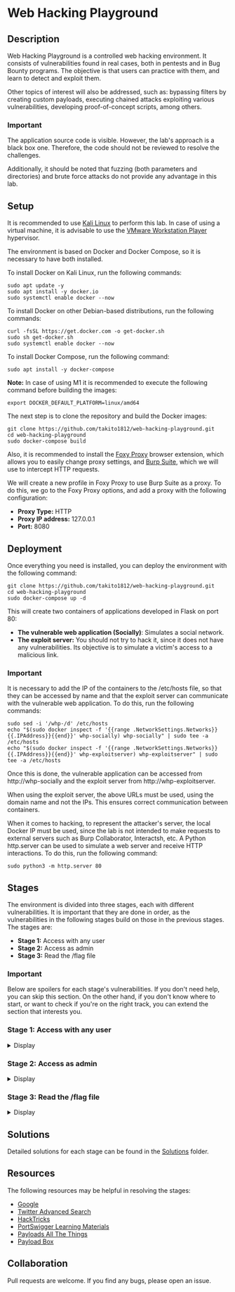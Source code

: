 # Web Hacking Playground

## Description

Web Hacking Playground is a controlled web hacking environment. It consists of vulnerabilities found in real cases, both in pentests and in Bug Bounty programs. The objective is that users can practice with them, and learn to detect and exploit them.

Other topics of interest will also be addressed, such as: bypassing filters by creating custom payloads, executing chained attacks exploiting various vulnerabilities, developing proof-of-concept scripts, among others.

### Important

The application source code is visible. However, the lab's approach is a black box one. Therefore, the code should not be reviewed to resolve the challenges.

Additionally, it should be noted that fuzzing (both parameters and directories) and brute force attacks do not provide any advantage in this lab.

## Setup

It is recommended to use [Kali Linux](https://www.kali.org/get-kali/) to perform this lab. In case of using a virtual machine, it is advisable to use the [VMware Workstation Player](https://www.vmware.com/products/workstation-player/workstation-player-evaluation.html) hypervisor.

The environment is based on Docker and Docker Compose, so it is necessary to have both installed.

To install Docker on Kali Linux, run the following commands:

    sudo apt update -y
    sudo apt install -y docker.io
    sudo systemctl enable docker --now

To install Docker on other Debian-based distributions, run the following commands:

    curl -fsSL https://get.docker.com -o get-docker.sh
    sudo sh get-docker.sh
    sudo systemctl enable docker --now

To install Docker Compose, run the following command:

    sudo apt install -y docker-compose

**Note:** In case of using M1 it is recommended to execute the following command before building the images:

    export DOCKER_DEFAULT_PLATFORM=linux/amd64

The next step is to clone the repository and build the Docker images:

    git clone https://github.com/takito1812/web-hacking-playground.git
    cd web-hacking-playground
    sudo docker-compose build

Also, it is recommended to install the [Foxy Proxy](https://addons.mozilla.org/en-US/firefox/addon/foxyproxy-standard/) browser extension, which allows you to easily change proxy settings, and [Burp Suite](https://portswigger.net/burp/communitydownload), which we will use to intercept HTTP requests.

We will create a new profile in Foxy Proxy to use Burp Suite as a proxy. To do this, we go to the Foxy Proxy options, and add a proxy with the following configuration:

* **Proxy Type:** HTTP
* **Proxy IP address:** 127.0.0.1
* **Port:** 8080

## Deployment

Once everything you need is installed, you can deploy the environment with the following command:

    git clone https://github.com/takito1812/web-hacking-playground.git
    cd web-hacking-playground
    sudo docker-compose up -d

This will create two containers of applications developed in Flask on port 80:

* **The vulnerable web application (Socially)**: Simulates a social network.
* **The exploit server:** You should not try to hack it, since it does not have any vulnerabilities. Its objective is to simulate a victim's access to a malicious link.

### Important

It is necessary to add the IP of the containers to the /etc/hosts file, so that they can be accessed by name and that the exploit server can communicate with the vulnerable web application. To do this, run the following commands:

    sudo sed -i '/whp-/d' /etc/hosts
    echo "$(sudo docker inspect -f '{{range .NetworkSettings.Networks}}{{.IPAddress}}{{end}}' whp-socially) whp-socially" | sudo tee -a /etc/hosts
    echo "$(sudo docker inspect -f '{{range .NetworkSettings.Networks}}{{.IPAddress}}{{end}}' whp-exploitserver) whp-exploitserver" | sudo tee -a /etc/hosts

Once this is done, the vulnerable application can be accessed from http://whp-socially and the exploit server from http://whp-exploitserver.

When using the exploit server, the above URLs must be used, using the domain name and not the IPs. This ensures correct communication between containers.

When it comes to hacking, to represent the attacker's server, the local Docker IP must be used, since the lab is not intended to make requests to external servers such as Burp Collaborator, Interactsh, etc. A Python http.server can be used to simulate a web server and receive HTTP interactions. To do this, run the following command:

    sudo python3 -m http.server 80

## Stages

The environment is divided into three stages, each with different vulnerabilities. It is important that they are done in order, as the vulnerabilities in the following stages build on those in the previous stages. The stages are:

* **Stage 1:** Access with any user
* **Stage 2:** Access as admin
* **Stage 3:** Read the /flag file

### Important

Below are spoilers for each stage's vulnerabilities. If you don't need help, you can skip this section. On the other hand, if you don't know where to start, or want to check if you're on the right track, you can extend the section that interests you.

### Stage 1: Access with any user

<details>
<summary>Display</summary>

At this stage, a specific user's session can be stolen through Cross-Site Scripting (XSS), which allows JavaScript code to be executed. To do this, the victim must be able to access a URL in the user's context, this behavior can be simulated with the exploit server.

The hints to solve this stage are:

* Are there any striking posts on the home page?
* You have to chain two vulnerabilities to steal the session. XSS is achieved by exploiting an Open Redirect vulnerability, where the victim is redirected to an external URL.
* The Open Redirect has some security restrictions. You have to find how to get around them. Analyze which strings are not allowed in the URL.
* Cookies are not the only place where session information is stored. Reviewing the source code of the JavaScript files included in the application can help clear up doubts.

</details>

### Stage 2: Access as admin

<details>
<summary>Display</summary>

At this stage, a token can be generated that allows access as admin. This is a typical JSON Web Token (JWT) attack, in which the token payload can be modified to escalate privileges.

The hint to solve this stage is that there is an endpoint that, given a JWT, returns a valid session cookie.

</details>

### Stage 3: Read the /flag file

<details>
<summary>Display</summary>

At this stage, the /flag file can be read through a Server Site Template Injection (SSTI) vulnerability. To do this, you must get the application to run Python code on the server. It is possible to execute system commands on the server.

The hints to solve this stage are:

* Vulnerable functionality is protected by two-factor authentication. Therefore, before exploiting the SSTI, a way to bypass the OTP code request must be found. There are times when the application trusts the requests that are made from the same server and the HTTP headers play an important role in this situation.
* The SSTI is Blind, this means that the output of the code executed on the server is not obtained directly. The Python smtpd module allows you to create an SMTP server that prints messages it receives to standard output:

    `sudo python3 -m smtpd -n -c DebuggingServer 0.0.0.0:25`

* The application uses Flask, so it can be inferred that the template engine is Jinja2 because it is recommended by the official Flask documentation and is widely used. You must get a Jinja2 compatible payload to get the final flag.
* The email message has a character limitation. Information on how to bypass this limitation can be found on the Internet.

</details>

## Solutions

Detailed solutions for each stage can be found in the [Solutions](https://github.com/takito1812/web-hacking-playground/tree/main/Solutions) folder.

## Resources

The following resources may be helpful in resolving the stages:

* [Google](https://www.google.com/)
* [Twitter Advanced Search](https://twitter.com/search-advanced)
* [HackTricks](https://book.hacktricks.xyz/)
* [PortSwigger Learning Materials](https://portswigger.net/web-security/all-materials)
* [Payloads All The Things](https://github.com/swisskyrepo/PayloadsAllTheThings)
* [Payload Box](https://github.com/payloadbox)

## Collaboration

Pull requests are welcome. If you find any bugs, please open an issue.
